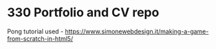 # 330 Portfolio and CV repo 

Pong tutorial used - https://www.simonewebdesign.it/making-a-game-from-scratch-in-html5/
